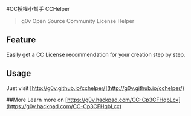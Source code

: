 #CC授權小幫手 CCHelper
>g0v Open Source Community License Helper

## Feature
Easily get a CC License recommendation for your creation step by step.

## Usage
Just visit [http://g0v.github.io/cchelper/](http://g0v.github.io/cchelper/)

##More
Learn more on [https://g0v.hackpad.com/CC-Cp3CFHqbLcx](https://g0v.hackpad.com/CC-Cp3CFHqbLcx)